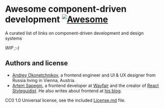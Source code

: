 # Awesome component-driven development [![Awesome](https://cdn.rawgit.com/sindresorhus/awesome/d7305f38d29fed78fa85652e3a63e154dd8e8829/media/badge.svg)](https://github.com/sindresorhus/awesome)

A curated list of links on component-driven development and design systems

_WIP ;-)_ 

## Authors and license

* [Andrey Okonetchnikov](http://okonet.ru/), a frontend engineer and UI & UX designer from Russia living in Vienna, Austria. 
* [Artem Sapegin](http://sapegin.me/), a frontend developer at [Wayfair](https://tech.wayfair.com/) and the creator of [React Styleguidist](https://github.com/styleguidist/react-styleguidist). He also writes about frontend at [his blog](http://blog.sapegin.me/).

CC0 1.0 Universal license, see the included [License.md](/License.md) file.
